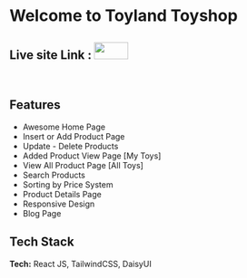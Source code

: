 # Welcome to Toyland Toyshop

## Live site Link : <a href="https://toy-marketplace-7b3ae.web.app" target="blank"><img  src="https://www.brunswickshopping.com/wp-content/uploads/2017/10/toylmnd.svg"  height="30" width="60" /></a>

<br>

## Features

- Awesome Home Page
- Insert or Add Product Page
- Update - Delete Products
- Added Product View Page [My Toys]
- View All Product Page [All Toys]
- Search Products
- Sorting by Price System
- Product Details Page
- Responsive Design
- Blog Page

## Tech Stack

**Tech:** React JS, TailwindCSS, DaisyUI
